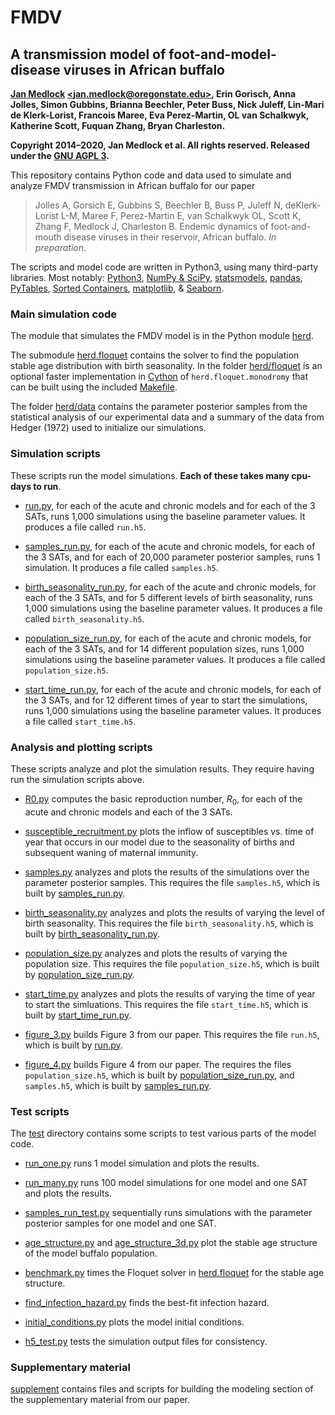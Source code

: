 # FMDV

## A transmission model of foot-and-model-disease viruses in African buffalo

**[Jan Medlock](http://people.oregonstate.edu/~medlockj/)
[\<jan.medlock@oregonstate.edu\>](mailto:jan.medlock@oregonstate.edu),
Erin Gorisch, Anna Jolles, Simon Gubbins, Brianna Beechler,
Peter Buss, Nick Juleff, Lin-Mari de Klerk-Lorist, Francois Maree,
Eva Perez-Martin, OL van Schalkwyk, Katherine Scott, Fuquan Zhang,
Bryan Charleston.**

**Copyright 2014–2020, Jan Medlock et al.  All rights reserved.
Released under the [GNU AGPL 3](LICENSE).**

This repository contains Python code and data used to simulate and
analyze FMDV transmission in African buffalo for our paper
> Jolles A, Gorsich E, Gubbins S, Beechler B, Buss P, Juleff N,
> deKlerk-Lorist L-M, Maree F, Perez-Martin E, van Schalkwyk OL,
> Scott K, Zhang F, Medlock J, Charleston B.
> Endemic dynamics of foot-and-mouth disease viruses in their
> reservoir, African buffalo. *In preparation*.
<!-- *Science*. 2020. [doi:XXX](https://doi.org/XXX). -->

The scripts and model code are written in Python3, using many
third-party libraries.  Most notably:
[Python3](https://www.python.org/),
[NumPy & SciPy](https://www.scipy.org/),
[statsmodels](https://www.statsmodels.org/),
[pandas](https://pandas.pydata.org/),
[PyTables](https://www.pytables.org/),
[Sorted Containers](http://www.grantjenks.com/docs/sortedcontainers/),
[matplotlib](https://matplotlib.org/),
& [Seaborn](https://seaborn.pydata.org/).

### Main simulation code

The module that simulates the FMDV model is in the Python module
[herd](herd).

The submodule [herd.floquet](herd/floquet) contains the solver to find
the population stable age distribution with birth seasonality. In the
folder [herd/floquet](herd/floquet) is an optional faster
implementation in [Cython](https://cython.org/) of
`herd.floquet.monodromy` that can be built using the included
[Makefile](herd/floquet/Makefile).

The folder [herd/data](herd/data) contains the parameter
posterior samples from the statistical analysis of our experimental
data and a summary of the data from Hedger (1972) used to initialize
our simulations.

### Simulation scripts

These scripts run the model simulations. **Each of these takes many
cpu-days to run**.

* [run.py](run.py), for each of the acute and chronic models and for
  each of the 3 SATs, runs 1,000 simulations using the baseline
  parameter values. It produces a file called `run.h5`.

* [samples_run.py](samples_run.py), for each of the acute and chronic
  models, for each of the 3 SATs, and for each of 20,000 parameter
  posterior samples, runs 1 simulation. It produces a file called
  `samples.h5`.

* [birth_seasonality_run.py](birth_seasonality_run.py), for each of
  the acute and chronic models, for each of the 3 SATs, and for 5
  different levels of birth seasonality, runs 1,000 simulations using
  the baseline parameter values. It produces a file called
  `birth_seasonality.h5`.

* [population_size_run.py](population_size_run.py), for each of the
  acute and chronic models, for each of the 3 SATs, and for 14
  different population sizes, runs 1,000 simulations using the
  baseline parameter values. It produces a file called
  `population_size.h5`.

* [start_time_run.py](start_time_run.py), for each of the acute and
  chronic models, for each of the 3 SATs, and for 12 different times
  of year to start the simulations, runs 1,000 simulations using the
  baseline parameter values. It produces a file called
  `start_time.h5`.

### Analysis and plotting scripts

These scripts analyze and plot the simulation results. They require
having run the simulation scripts above.

* [R0.py](R0.py) computes the basic reproduction number,
  *R*<sub>0</sub>, for each of the acute and chronic models and each
  of the 3 SATs.

* [susceptible_recruitment.py](susceptible_recruitment.py) plots the
  inflow of susceptibles vs. time of year that occurs in our model due
  to the seasonality of births and subsequent waning of maternal
  immunity.

* [samples.py](samples.py) analyzes and plots the results of the
  simulations over the parameter posterior samples. This requires the
  file `samples.h5`, which is built by
  [samples_run.py](samples_run.py).

* [birth_seasonality.py](birth_seasonality.py) analyzes and plots the
  results of varying the level of birth seasonality. This requires the
  file `birth_seasonality.h5`, which is built by
  [birth_seasonality_run.py](birth_seasonality_run.py).

* [population_size.py](population_size.py) analyzes and plots the
  results of varying the population size. This requires the file
  `population_size.h5`, which is built by
  [population_size_run.py](population_size_run.py).

* [start_time.py](start_time.py) analyzes and plots the results of
  varying the time of year to start the simluations. This requires the
  file `start_time.h5`, which is built by
  [start_time_run.py](start_time_run.py).

* [figure_3.py](figure_3.py) builds Figure 3 from our paper. This
  requires the file `run.h5`, which is built by [run.py](run.py).

* [figure_4.py](figure_4.py) builds Figure 4 from our paper. The
  requires the files `population_size.h5`, which is built by
  [population_size_run.py](population_size_run.py), and `samples.h5`,
  which is built by [samples_run.py](samples_run.py).

### Test scripts

The [test](test) directory contains some scripts to test various parts
of the model code.

* [run_one.py](test/run_one.py) runs 1 model simulation and plots the
  results.

* [run_many.py](test/run_many.py) runs 100 model simulations for one
  model and one SAT and plots the results.

* [samples_run_test.py](test/samples_run_test.py) sequentially runs
  simulations with the parameter posterior samples for one model and
  one SAT.

* [age_structure.py](test/age_structure.py) and
  [age_structure_3d.py](test/age_structure_3d.py) plot the stable age
  structure of the model buffalo population.

* [benchmark.py](test/benchmark.py) times the Floquet solver in
  [herd.floquet](herd/floquet) for the stable age structure.

* [find_infection_hazard.py](test/find_infection_hazard.py) finds the
  best-fit infection hazard.

* [initial_conditions.py](test/initial_conditions.py) plots the model
  initial conditions.

* [h5_test.py](test/h5_test.py) tests the simulation output files for
  consistency.

### Supplementary material

[supplement](supplement) contains files and scripts for building the
modeling section of the supplementary material from our paper.
